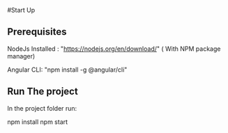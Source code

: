 #Start Up

## Prerequisites

NodeJs Installed : "https://nodejs.org/en/download/" ( With NPM package manager)



Angular CLI: "npm install -g @angular/cli"


## Run The project

In the project folder run: 

npm install
npm start

